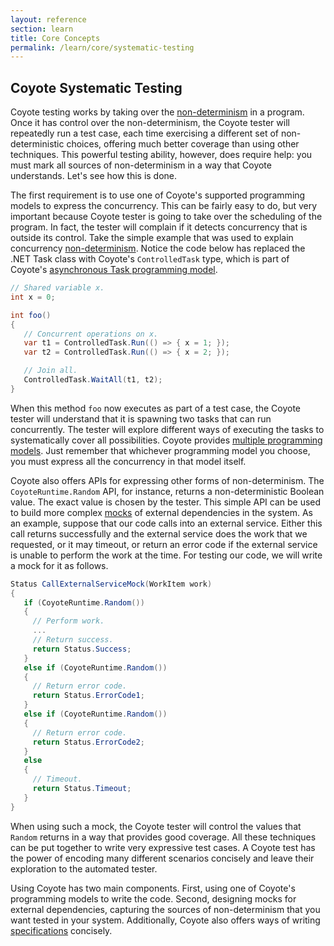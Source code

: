 ```yaml
---
layout: reference
section: learn
title: Core Concepts
permalink: /learn/core/systematic-testing
---
```


## Coyote Systematic Testing

Coyote testing works by taking over the [non-determinism](../core/non-determinism.md) in a program. Once it has control over the non-determinism, the Coyote tester will repeatedly run a test case, each time exercising a different set of non-deterministic choices, offering much better coverage than using other techniques. This powerful testing ability, however, does require help: you must mark all sources of non-determinism in a way that Coyote understands. Let's see how this is done.

The first requirement is to use one of Coyote's supported programming models to express the concurrency. This can be fairly easy to do, but very important because Coyote tester is going to take over the scheduling of the program. In fact, the tester will complain if it detects concurrency that is outside its control. Take the simple example that was used to explain concurrency [non-determinism](../core/non-determinism.md). Notice the code below has replaced the .NET Task class with Coyote's `ControlledTask` type, which is part of Coyote's [asynchronous Task programming model](../programming-models/async/overview.md).

```c#
// Shared variable x.
int x = 0;

int foo()
{
   // Concurrent operations on x.
   var t1 = ControlledTask.Run(() => { x = 1; });
   var t2 = ControlledTask.Run(() => { x = 2; });

   // Join all.
   ControlledTask.WaitAll(t1, t2);
}

```

When this method `foo` now executes as part of a test case, the Coyote tester will understand that it is spawning two tasks that can run concurrently. The tester will explore different ways of executing the tasks to systematically cover all possibilities. Coyote provides [multiple programming models](../overview/what-is-coyote.md). Just remember that whichever programming model you choose, you must express all the concurrency in that model itself.

Coyote also offers APIs for expressing other forms of non-determinism. The `CoyoteRuntime.Random` API, for instance, returns a non-deterministic Boolean value. The exact value is chosen by the tester. This simple API can be used to build more complex [mocks](https://en.wikipedia.org/wiki/Mock_object) of external dependencies in the system. As an example, suppose that our code calls into an external service. Either this call returns successfully and the external service does the work that we requested, or it may timeout, or return an error code if the external service is unable to perform the work at the time. For testing our code, we will write a mock for it as follows.

```c#
Status CallExternalServiceMock(WorkItem work)
{
   if (CoyoteRuntime.Random())
   {
     // Perform work.
     ...
     // Return success.
     return Status.Success;
   }
   else if (CoyoteRuntime.Random())
   {
     // Return error code.
     return Status.ErrorCode1;
   }
   else if (CoyoteRuntime.Random())
   {
     // Return error code.
     return Status.ErrorCode2;
   }
   else
   {
     // Timeout.
     return Status.Timeout;
   }
}
```

When using such a mock, the Coyote tester will control the values that `Random` returns in a way that provides good coverage. All these techniques can be put together to write very expressive test cases. A Coyote test has the power of encoding many different scenarios concisely and leave their exploration to the automated tester.

Using Coyote has two main components. First, using one of Coyote's programming models to write the code. Second, designing mocks for external dependencies, capturing the sources of non-determinism that you want tested in your system. Additionally, Coyote also offers ways of writing [specifications](../specifications/overview.md) concisely.
